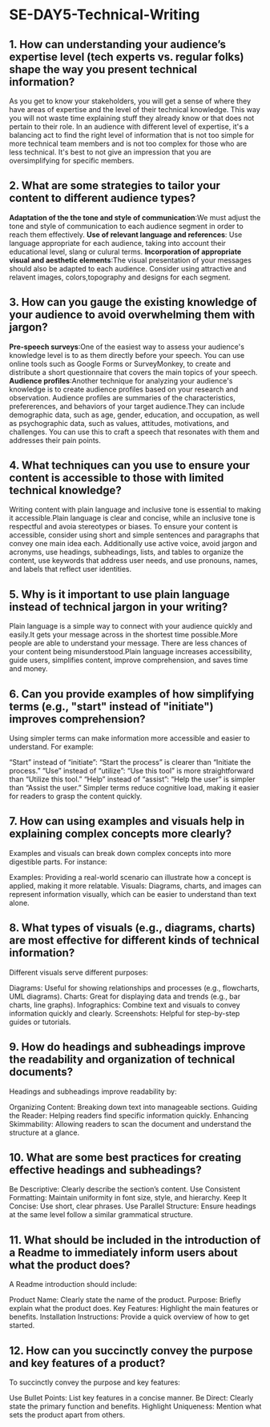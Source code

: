 # SE-DAY5-Technical-Writing
## 1. How can understanding your audience’s expertise level (tech experts vs. regular folks) shape the way you present technical information?
As you get to know your stakeholders, you will get a sense of where they have areas of expertise and the level of their technical knowledge. This way you will not waste time explaining stuff they already know or that does not pertain to their role. In an audience with different level of expertise, it's a balancing act to find the right level of information that is not too simple for more technical team members and is not too complex for those who are less technical. It's best to not give an impression that you are oversimplifying for specific members.
   
## 2. What are some strategies to tailor your content to different audience types?
**Adaptation of the the tone and style of communication**:We must adjust the tone and style of communication to each audience segment in order to reach them effectively.
**Use of relevant language and references**: Use language appropriate for each audience, taking into account their educational level, slang or culural terms.
**Incorporation of appropriate visual and aesthetic elements**:The visual presentation of your messages should also be adapted to each audience. Consider using attractive and relavent images, colors,topography and designs for each segment.

## 3. How can you gauge the existing knowledge of your audience to avoid overwhelming them with jargon?
**Pre-speech surveys**:One of the easiest way to assess your audience's knowledge level is to as them directly before your speech. You can use online tools such as Google Forms or SurveyMonkey, to create and distribute a short questionnaire that covers the main topics of your speech.
**Audience profiles**:Another technique for analyzing your audience's knowledge is to create audience profiles based on your research and observation. Audience profiles are summaries of the characteristics, prefererences, and behaviors of your target audience.They can include demographic data, such as age, gender, education, and occupation, as well as psychographic data, such as values, attitudes, motivations, and challenges. You can use this to craft a speech that resonates with them and addresses their pain points.
 
## 4. What techniques can you use to ensure your content is accessible to those with limited technical knowledge?
Writing content with plain language and inclusive tone is essential to making it accessible.Plain language is clear and concise, while an inclusive tone is respectful and avoia stereotypes or biases. To ensure your content is accessible, consider using short and simple sentences and paragraphs that convey one main idea each. Additionally use active voice, avoid jargon and acronyms, use headings, subheadings, lists, and tables to organize the content, use keywords that address user needs, and use pronouns, names, and labels that reflect user identities.
      
## 5. Why is it important to use plain language instead of technical jargon in your writing?
Plain language is a simple way to connect with your audience quickly and easily.It gets your message across in the shortest time possible.More people are able to understand your message. There are less chances of your content being misunderstood.Plain language increases accessibility, guide users, simplifies content, improve comprehension, and saves time and money.
    
## 6. Can you provide examples of how simplifying terms (e.g., "start" instead of "initiate") improves comprehension?
Using simpler terms can make information more accessible and easier to understand. For example:

“Start” instead of “initiate”: “Start the process” is clearer than “Initiate the process.”
“Use” instead of “utilize”: “Use this tool” is more straightforward than “Utilize this tool.”
“Help” instead of “assist”: “Help the user” is simpler than “Assist the user.”
Simpler terms reduce cognitive load, making it easier for readers to grasp the content quickly.

## 7. How can using examples and visuals help in explaining complex concepts more clearly?
Examples and visuals can break down complex concepts into more digestible parts. For instance:

Examples: Providing a real-world scenario can illustrate how a concept is applied, making it more relatable.
Visuals: Diagrams, charts, and images can represent information visually, which can be easier to understand than text alone.

## 8. What types of visuals (e.g., diagrams, charts) are most effective for different kinds of technical information?
Different visuals serve different purposes:

Diagrams: Useful for showing relationships and processes (e.g., flowcharts, UML diagrams).
Charts: Great for displaying data and trends (e.g., bar charts, line graphs).
Infographics: Combine text and visuals to convey information quickly and clearly.
Screenshots: Helpful for step-by-step guides or tutorials.

## 9. How do headings and subheadings improve the readability and organization of technical documents?
Headings and subheadings improve readability by:

Organizing Content: Breaking down text into manageable sections.
Guiding the Reader: Helping readers find specific information quickly.
Enhancing Skimmability: Allowing readers to scan the document and understand the structure at a glance.

## 10. What are some best practices for creating effective headings and subheadings?
Be Descriptive: Clearly describe the section’s content.
Use Consistent Formatting: Maintain uniformity in font size, style, and hierarchy.
Keep It Concise: Use short, clear phrases.
Use Parallel Structure: Ensure headings at the same level follow a similar grammatical structure.

## 11. What should be included in the introduction of a Readme to immediately inform users about what the product does?
A Readme introduction should include:

Product Name: Clearly state the name of the product.
Purpose: Briefly explain what the product does.
Key Features: Highlight the main features or benefits.
Installation Instructions: Provide a quick overview of how to get started.

## 12. How can you succinctly convey the purpose and key features of a product?

To succinctly convey the purpose and key features:

Use Bullet Points: List key features in a concise manner.
Be Direct: Clearly state the primary function and benefits.
Highlight Uniqueness: Mention what sets the product apart from others.
